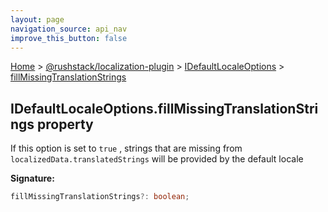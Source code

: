 ```yaml
---
layout: page
navigation_source: api_nav
improve_this_button: false
---
```



[Home](./index.md) &gt; [@rushstack/localization-plugin](./localization-plugin.md) &gt; [IDefaultLocaleOptions](./localization-plugin.idefaultlocaleoptions.md) &gt; [fillMissingTranslationStrings](./localization-plugin.idefaultlocaleoptions.fillmissingtranslationstrings.md)

## IDefaultLocaleOptions.fillMissingTranslationStrings property

If this option is set to `true` , strings that are missing from `localizedData.translatedStrings` will be provided by the default locale

<b>Signature:</b>

```typescript
fillMissingTranslationStrings?: boolean;
```
